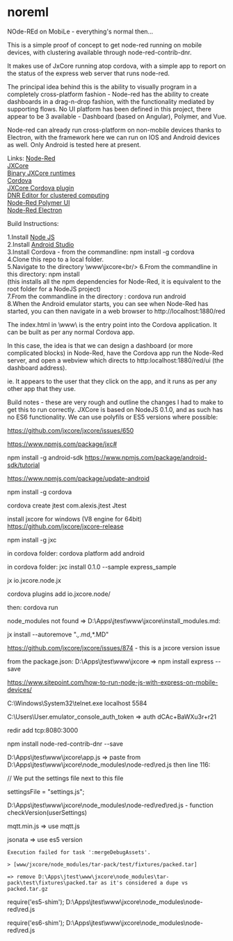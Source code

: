 # noreml
NOde-REd on MobiLe - everything's normal then...


This is a simple proof of concept to get node-red running on mobile devices, with clustering available through node-red-contrib-dnr.


It makes use of JxCore running atop cordova, with a simple app to report on the status of the express web server that runs node-red.


The principal idea behind this is the ability to visually program in a completely cross-platform fashion - 
Node-red has the ability to create dashboards in a drag-n-drop fashion, with the functionality mediated by supporting flows.
No UI platform has been defined in this project, there appear to be 3 available - Dashboard (based on Angular), Polymer, and Vue.


Node-red can already run cross-platform on non-mobile devices thanks to Electron, with the framework here we can run on IOS and Android devices as well.
Only Android is tested here at present.


Links:
[Node-Red](https://nodered.org/)<br/>
[JXCore](https://github.com/jxcore/jxcore)<br/>
[Binary JXCore runtimes](https://github.com/jxcore/jxcore-release)<br/>
[Cordova](https://cordova.apache.org/)<br/>
[JXCore Cordova plugin](https://github.com/jxcore/jxcore-cordova)<br/>
[DNR Editor for clustered computing](https://github.com/namgk/dnr-editor)<br/>
[Node-Red Polymer UI](https://www.npmjs.com/package/node-red-contrib-polymer)<br/>
[Node-Red Electron](https://github.com/natcl/electron-node-red)<br/>


Build Instructions:

1.Install [Node JS](https://nodejs.org/en/)<br/>
2.Install [Android Studio](https://developer.android.com/studio/index.html)<br/>
3.Install Cordova - from the commandline: npm install -g cordova<br/>
4.Clone this repo to a local folder.<br/>
5.Navigate to the directory <yourlocalfolder>\www\jxcore\<br/>
6.From the commandline in this directory: npm install<br/>
(this installs all the npm dependencies for Node-Red, it is equivalent to the root folder for a NodeJS project)<br/>
7.From the commandline in the directory <yourlocalfolder>: cordova run android<br/>
8.When the Android emulator starts, you can see when Node-Red has started, you can then navigate in a web browser to http://localhost:1880/red<br/>


The index.html in <yourlocalfolder>\www\ is the entry point into the Cordova application. It can be built as per any normal Cordova app.

In this case, the idea is that we can design a dashboard (or more complicated blocks) in Node-Red, have the Cordova app run the Node-Red server, 
and open a webview which directs to http:localhost:1880/red/ui (the dashboard address).

ie. It appears to the user that they click on the app, and it runs as per any other app that they use.




Build notes - these are very rough and outline the changes I had to make to get this to run correctly.
JXCore is based on NodeJS 0.1.0, and as such has no ES6 functionality. We can use polyfils or ES5 versions where possible:


https://github.com/jxcore/jxcore/issues/650

https://www.npmjs.com/package/jxc#

npm install -g android-sdk https://www.npmjs.com/package/android-sdk/tutorial

https://www.npmjs.com/package/update-android

npm install -g cordova

cordova create jtest com.alexis.jtest Jtest

install jxcore for windows (V8 engine for 64bit) https://github.com/jxcore/jxcore-release

npm install -g jxc

in cordova folder: cordova platform add android

in cordova folder: jxc install 0.1.0 --sample express_sample

jx io.jxcore.node.jx

cordova plugins add io.jxcore.node/

then: cordova run

node_modules not found => D:\Apps\jtest\www\jxcore\install_modules.md:

jx install --autoremove ".*,*.md,*.MD"

https://github.com/jxcore/jxcore/issues/874 - this is a jxcore version issue

from the package.json: D:\Apps\jtest\www\jxcore => npm install express --save

https://www.sitepoint.com/how-to-run-node-js-with-express-on-mobile-devices/

C:\Windows\System32\telnet.exe localhost 5584

C:\Users\User\.emulator_console_auth_token => auth dCAc+BaWXu3r+r21

redir add tcp:8080:3000




npm install node-red-contrib-dnr --save

D:\Apps\jtest\www\jxcore\app.js => paste from D:\Apps\jtest\www\jxcore\node_modules\node-red\red.js then line 116:

// We put the settings file next to this file

settingsFile = "settings.js";

D:\Apps\jtest\www\jxcore\node_modules\node-red\red\red.js - function checkVersion(userSettings)

mqtt.min.js => use mqtt.js

jsonata => use es5 version

	Execution failed for task ':mergeDebugAssets'.

	> [www/jxcore/node_modules/tar-pack/test/fixtures/packed.tar] 

	=> remove D:\Apps\jtest\www\jxcore\node_modules\tar-pack\test\fixtures\packed.tar as it's considered a dupe vs packed.tar.gz

require('es5-shim'); D:\Apps\jtest\www\jxcore\node_modules\node-red\red.js

require('es6-shim'); D:\Apps\jtest\www\jxcore\node_modules\node-red\red.js